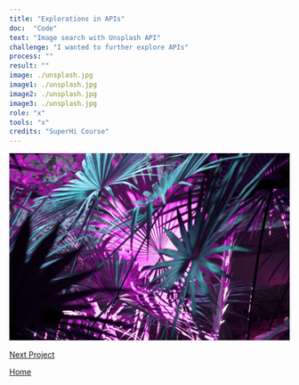 ```yaml
---
title: "Explorations in APIs"
doc:  "Code"
text: "Image search with Unsplash API"
challenge: "I wanted to further explore APIs"
process: ""
result: ""
image: ./unsplash.jpg
image1: ./unsplash.jpg
image2: ./unsplash.jpg
image3: ./unsplash.jpg
role: "x"
tools: "x"
credits: "SuperHi Course"
---
```


![Hero](./unsplash.jpg)

[Next Project](/thrive)

[Home](/)

